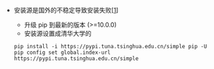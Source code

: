 * 安装源是国外的不稳定导致安装失败[[1][]]
  * 升级 pip 到最新的版本 (>=10.0.0) 
  * 安装源设置成清华大学的

  ```
  pip install -i https://pypi.tuna.tsinghua.edu.cn/simple pip -U
  pip config set global.index-url https://pypi.tuna.tsinghua.edu.cn/simple
  ```

[1]: https://www.cnblogs.com/ScarecrowMark/p/11249353.html "Python安装模块失败原因汇总"